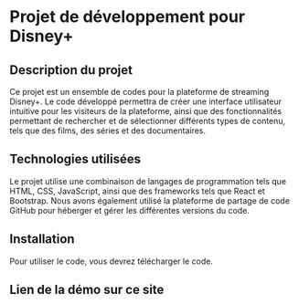 # Projet de développement pour Disney+

## Description du projet

Ce projet est un ensemble de codes pour la plateforme de streaming Disney+. Le code développé permettra de créer une interface utilisateur intuitive pour les visiteurs de la plateforme, ainsi que des fonctionnalités permettant de rechercher et de sélectionner différents types de contenu, tels que des films, des séries et des documentaires.

## Technologies utilisées

Le projet utilise une combinaison de langages de programmation tels que HTML, CSS, JavaScript, ainsi que des frameworks tels que React et Bootstrap. Nous avons également utilisé la plateforme de partage de code GitHub pour héberger et gérer les différentes versions du code.

## Installation

Pour utiliser le code, vous devrez télécharger le code.

## Lien de la démo sur ce site


